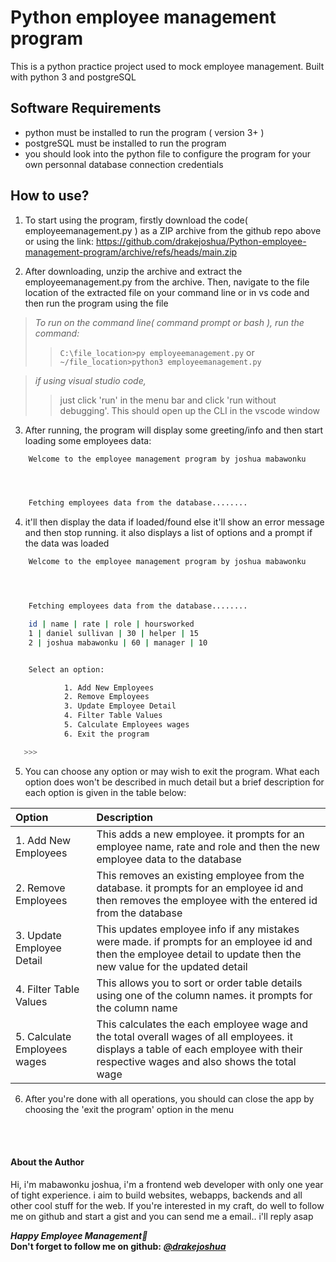 # Python employee management program

This is a python practice project used to mock employee management. Built with python 3 and postgreSQL

## Software Requirements
- python must be installed to run the program ( version 3+ )
- postgreSQL must be installed to run the program
- you should look into the python file to configure the program for your own personnal database connection credentials

## How to use?
1. To start using the program, firstly download the code( employeemanagement.py ) as a ZIP archive from the github repo above or using the link: https://github.com/drakejoshua/Python-employee-management-program/archive/refs/heads/main.zip

2. After downloading, unzip the archive and extract the employeemanagement.py from the archive. Then, navigate to the file location of the extracted file on your command line or in vs code and then run the program using the file

> *To run on the command line( command prompt or bash ), run the command:*
>> `C:\file_location>py employeemanagement.py`
>> or
>> `~/file_location>python3 employeemanagement.py`

> *if using visual studio code,*
>> just click 'run' in the menu bar and click 'run without debugging'. This should open up the CLI in the vscode window

3. After running, the program will display some greeting/info and then start loading some employees data:

``` bash
    Welcome to the employee management program by joshua mabawonku




    Fetching employees data from the database........
```

4. it'll then display the data if loaded/found else it'll show an error message and then stop running. it also displays a list of options and a prompt if the data was loaded

``` bash
    Welcome to the employee management program by joshua mabawonku




    Fetching employees data from the database........

    id | name | rate | role | hoursworked
    1 | daniel sullivan | 30 | helper | 15
    2 | joshua mabawonku | 60 | manager | 10


    Select an option:

            1. Add New Employees
            2. Remove Employees
            3. Update Employee Detail
            4. Filter Table Values
            5. Calculate Employees wages
            6. Exit the program

   >>>
```

5. You can choose any option or may wish to exit the program. What each option does won't be described in much detail but a brief description for each option is given in the table below:

| Option | Description |
| :--- | :--- |
| 1. Add New Employees | This adds a new employee. it prompts for an employee name, rate and role and then the new employee data to the database |
| 2. Remove Employees | This removes an existing employee from the database. it prompts for an employee id and then removes the employee with the entered id from the database |
| 3. Update Employee Detail | This updates employee info if any mistakes were made. if prompts for an employee id and then the employee detail to update then the new value for the updated detail |
| 4. Filter Table Values | This allows you to sort or order table details using one of the column names. it prompts for the column name |
| 5. Calculate Employees wages | This calculates the each employee wage and the total overall wages of all employees. it displays a table of each employee with their respective wages and also shows the total wage |

6. After you're done with all operations, you should can close the app by choosing the 'exit the program' option in the menu 

<br><br>

#### About the Author
Hi, i'm mabawonku joshua, i'm a frontend web developer with only one year of tight experience. i aim to build websites, webapps, backends and all other cool stuff for the web. If you're interested in my craft, do well to follow me on github and start a gist and you can send me a email.. i'll reply asap

***Happy Employee Management👋*** <br> **Don't forget to follow me on github:** ***[@drakejoshua](https://github.com/user/drakejoshua)*** 
 
